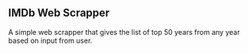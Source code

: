 ## IMDb Web Scrapper

A simple web scrapper that gives the list of top 50 years from any year based on input from user.
